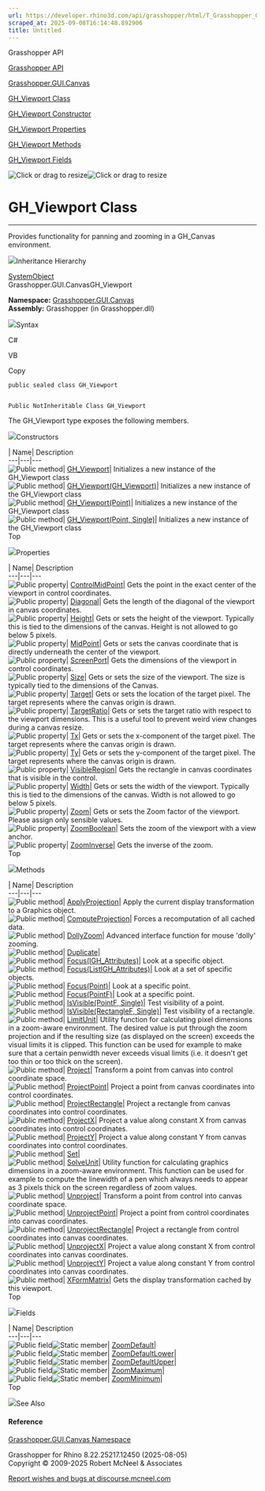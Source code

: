 ```yaml
---
url: https://developer.rhino3d.com/api/grasshopper/html/T_Grasshopper_GUI_Canvas_GH_Viewport.htm
scraped_at: 2025-09-08T16:14:48.892906
title: Untitled
---
```


Grasshopper API

[Grasshopper API](../html/723c01da-9986-4db2-8f53-6f3a7494df75.htm
"Grasshopper API")

[Grasshopper.GUI.Canvas](../html/N_Grasshopper_GUI_Canvas.htm
"Grasshopper.GUI.Canvas")

[GH_Viewport Class](../html/T_Grasshopper_GUI_Canvas_GH_Viewport.htm
"GH_Viewport Class")

[GH_Viewport Constructor
](../html/Overload_Grasshopper_GUI_Canvas_GH_Viewport__ctor.htm "GH_Viewport
Constructor ")

[GH_Viewport
Properties](../html/Properties_T_Grasshopper_GUI_Canvas_GH_Viewport.htm
"GH_Viewport Properties")

[GH_Viewport Methods](../html/Methods_T_Grasshopper_GUI_Canvas_GH_Viewport.htm
"GH_Viewport Methods")

[GH_Viewport Fields](../html/Fields_T_Grasshopper_GUI_Canvas_GH_Viewport.htm
"GH_Viewport Fields")

![Click or drag to resize](../icons/TocOpen.gif)![Click or drag to
resize](../icons/TocClose.gif)

# GH_Viewport Class  
  
---  
  
Provides functionality for panning and zooming in a GH_Canvas environment.

![](../icons/SectionExpanded.png)Inheritance Hierarchy

[SystemObject](https://docs.microsoft.com/dotnet/api/system.object)  
Grasshopper.GUI.CanvasGH_Viewport  

**Namespace:** [Grasshopper.GUI.Canvas](N_Grasshopper_GUI_Canvas.htm)  
**Assembly:** Grasshopper (in Grasshopper.dll)

![](../icons/SectionExpanded.png)Syntax

C#

VB

Copy

    
    
    public sealed class GH_Viewport
    
    
    Public NotInheritable Class GH_Viewport

The GH_Viewport type exposes the following members.

![](../icons/SectionExpanded.png)Constructors

| Name| Description  
---|---|---  
![Public method](../icons/pubmethod.gif)|
[GH_Viewport](M_Grasshopper_GUI_Canvas_GH_Viewport__ctor.htm)| Initializes a
new instance of the GH_Viewport class  
![Public method](../icons/pubmethod.gif)|
[GH_Viewport(GH_Viewport)](M_Grasshopper_GUI_Canvas_GH_Viewport__ctor_1.htm)|
Initializes a new instance of the GH_Viewport class  
![Public method](../icons/pubmethod.gif)|
[GH_Viewport(Point)](M_Grasshopper_GUI_Canvas_GH_Viewport__ctor_2.htm)|
Initializes a new instance of the GH_Viewport class  
![Public method](../icons/pubmethod.gif)| [GH_Viewport(Point,
Single)](M_Grasshopper_GUI_Canvas_GH_Viewport__ctor_3.htm)| Initializes a new
instance of the GH_Viewport class  
Top

![](../icons/SectionExpanded.png)Properties

| Name| Description  
---|---|---  
![Public property](../icons/pubproperty.gif)|
[ControlMidPoint](P_Grasshopper_GUI_Canvas_GH_Viewport_ControlMidPoint.htm)|
Gets the point in the exact center of the viewport in control coordinates.  
![Public property](../icons/pubproperty.gif)|
[Diagonal](P_Grasshopper_GUI_Canvas_GH_Viewport_Diagonal.htm)|  Gets the
length of the diagonal of the viewport in canvas coordinates.  
![Public property](../icons/pubproperty.gif)|
[Height](P_Grasshopper_GUI_Canvas_GH_Viewport_Height.htm)|  Gets or sets the
height of the viewport. Typically this is tied to the dimensions of the
canvas. Height is not allowed to go below 5 pixels.  
![Public property](../icons/pubproperty.gif)|
[MidPoint](P_Grasshopper_GUI_Canvas_GH_Viewport_MidPoint.htm)|  Gets or sets
the canvas coordinate that is directly underneath the center of the viewport.  
![Public property](../icons/pubproperty.gif)|
[ScreenPort](P_Grasshopper_GUI_Canvas_GH_Viewport_ScreenPort.htm)|  Gets the
dimensions of the viewport in control coordinates.  
![Public property](../icons/pubproperty.gif)|
[Size](P_Grasshopper_GUI_Canvas_GH_Viewport_Size.htm)|  Gets or sets the size
of the viewport. The size is typically tied to the dimensions of the Canvas.  
![Public property](../icons/pubproperty.gif)|
[Target](P_Grasshopper_GUI_Canvas_GH_Viewport_Target.htm)|  Gets or sets the
location of the target pixel. The target represents where the canvas origin is
drawn.  
![Public property](../icons/pubproperty.gif)|
[TargetRatio](P_Grasshopper_GUI_Canvas_GH_Viewport_TargetRatio.htm)|  Gets or
sets the target ratio with respect to the viewport dimensions. This is a
useful tool to prevent weird view changes during a canvas resize.  
![Public property](../icons/pubproperty.gif)|
[Tx](P_Grasshopper_GUI_Canvas_GH_Viewport_Tx.htm)|  Gets or sets the
x-component of the target pixel. The target represents where the canvas origin
is drawn.  
![Public property](../icons/pubproperty.gif)|
[Ty](P_Grasshopper_GUI_Canvas_GH_Viewport_Ty.htm)|  Gets or sets the
y-component of the target pixel. The target represents where the canvas origin
is drawn.  
![Public property](../icons/pubproperty.gif)|
[VisibleRegion](P_Grasshopper_GUI_Canvas_GH_Viewport_VisibleRegion.htm)|  Gets
the rectangle in canvas coordinates that is visible in the control.  
![Public property](../icons/pubproperty.gif)|
[Width](P_Grasshopper_GUI_Canvas_GH_Viewport_Width.htm)|  Gets or sets the
width of the viewport. Typically this is tied to the dimensions of the canvas.
Width is not allowed to go below 5 pixels.  
![Public property](../icons/pubproperty.gif)|
[Zoom](P_Grasshopper_GUI_Canvas_GH_Viewport_Zoom.htm)|  Gets or sets the Zoom
factor of the viewport. Please assign only sensible values.  
![Public property](../icons/pubproperty.gif)|
[ZoomBoolean](P_Grasshopper_GUI_Canvas_GH_Viewport_Zoom_1.htm)|  Sets the zoom
of the viewport with a view anchor.  
![Public property](../icons/pubproperty.gif)|
[ZoomInverse](P_Grasshopper_GUI_Canvas_GH_Viewport_ZoomInverse.htm)|  Gets the
inverse of the zoom.  
Top

![](../icons/SectionExpanded.png)Methods

| Name| Description  
---|---|---  
![Public method](../icons/pubmethod.gif)|
[ApplyProjection](M_Grasshopper_GUI_Canvas_GH_Viewport_ApplyProjection.htm)|
Apply the current display transformation to a Graphics object.  
![Public method](../icons/pubmethod.gif)|
[ComputeProjection](M_Grasshopper_GUI_Canvas_GH_Viewport_ComputeProjection.htm)|
Forces a recomputation of all cached data.  
![Public method](../icons/pubmethod.gif)|
[DollyZoom](M_Grasshopper_GUI_Canvas_GH_Viewport_DollyZoom.htm)|  Advanced
interface function for mouse 'dolly' zooming.  
![Public method](../icons/pubmethod.gif)|
[Duplicate](M_Grasshopper_GUI_Canvas_GH_Viewport_Duplicate.htm)|  
![Public method](../icons/pubmethod.gif)|
[Focus(IGH_Attributes)](M_Grasshopper_GUI_Canvas_GH_Viewport_Focus.htm)|  Look
at a specific object.  
![Public method](../icons/pubmethod.gif)|
[Focus(ListIGH_Attributes)](M_Grasshopper_GUI_Canvas_GH_Viewport_Focus_1.htm)|
Look at a set of specific objects.  
![Public method](../icons/pubmethod.gif)|
[Focus(Point)](M_Grasshopper_GUI_Canvas_GH_Viewport_Focus_2.htm)|  Look at a
specific point.  
![Public method](../icons/pubmethod.gif)|
[Focus(PointF)](M_Grasshopper_GUI_Canvas_GH_Viewport_Focus_3.htm)|  Look at a
specific point.  
![Public method](../icons/pubmethod.gif)| [IsVisible(PointF,
Single)](M_Grasshopper_GUI_Canvas_GH_Viewport_IsVisible.htm)|  Test visibility
of a point.  
![Public method](../icons/pubmethod.gif)| [IsVisible(RectangleF,
Single)](M_Grasshopper_GUI_Canvas_GH_Viewport_IsVisible_1.htm)|  Test
visibility of a rectangle.  
![Public method](../icons/pubmethod.gif)|
[LimitUnit](M_Grasshopper_GUI_Canvas_GH_Viewport_LimitUnit.htm)|  Utility
function for calculating pixel dimensions in a zoom-aware environment. The
desired value is put through the zoom projection and if the resulting size (as
displayed on the screen) exceeds the visual limits it is clipped. This
function can be used for example to make sure that a certain penwidth never
exceeds visual limits (i.e. it doesn't get too thin or too thick on the
screen).  
![Public method](../icons/pubmethod.gif)|
[Project](M_Grasshopper_GUI_Canvas_GH_Viewport_Project.htm)|  Transform a
point from canvas into control coordinate space.  
![Public method](../icons/pubmethod.gif)|
[ProjectPoint](M_Grasshopper_GUI_Canvas_GH_Viewport_ProjectPoint.htm)|
Project a point from canvas coordinates into control coordinates.  
![Public method](../icons/pubmethod.gif)|
[ProjectRectangle](M_Grasshopper_GUI_Canvas_GH_Viewport_ProjectRectangle.htm)|
Project a rectangle from canvas coordinates into control coordinates.  
![Public method](../icons/pubmethod.gif)|
[ProjectX](M_Grasshopper_GUI_Canvas_GH_Viewport_ProjectX.htm)|  Project a
value along constant X from canvas coordinates into control coordinates.  
![Public method](../icons/pubmethod.gif)|
[ProjectY](M_Grasshopper_GUI_Canvas_GH_Viewport_ProjectY.htm)|  Project a
value along constant Y from canvas coordinates into control coordinates.  
![Public method](../icons/pubmethod.gif)|
[Set](M_Grasshopper_GUI_Canvas_GH_Viewport_Set.htm)|  
![Public method](../icons/pubmethod.gif)|
[SolveUnit](M_Grasshopper_GUI_Canvas_GH_Viewport_SolveUnit.htm)|  Utility
function for calculating graphics dimensions in a zoom-aware environment. This
function can be used for example to compute the linewidth of a pen which
always needs to appear as 3 pixels thick on the screen regardless of zoom
values.  
![Public method](../icons/pubmethod.gif)|
[Unproject](M_Grasshopper_GUI_Canvas_GH_Viewport_Unproject.htm)|  Transform a
point from control into canvas coordinate space.  
![Public method](../icons/pubmethod.gif)|
[UnprojectPoint](M_Grasshopper_GUI_Canvas_GH_Viewport_UnprojectPoint.htm)|
Project a point from control coordinates into canvas coordinates.  
![Public method](../icons/pubmethod.gif)|
[UnprojectRectangle](M_Grasshopper_GUI_Canvas_GH_Viewport_UnprojectRectangle.htm)|
Project a rectangle from control coordinates into canvas coordinates.  
![Public method](../icons/pubmethod.gif)|
[UnprojectX](M_Grasshopper_GUI_Canvas_GH_Viewport_UnprojectX.htm)|  Project a
value along constant X from control coordinates into canvas coordinates.  
![Public method](../icons/pubmethod.gif)|
[UnprojectY](M_Grasshopper_GUI_Canvas_GH_Viewport_UnprojectY.htm)|  Project a
value along constant Y from control coordinates into canvas coordinates.  
![Public method](../icons/pubmethod.gif)|
[XFormMatrix](M_Grasshopper_GUI_Canvas_GH_Viewport_XFormMatrix.htm)|  Gets the
display transformation cached by this viewport.  
Top

![](../icons/SectionExpanded.png)Fields

| Name| Description  
---|---|---  
![Public field](../icons/pubfield.gif)![Static member](../icons/static.gif)|
[ZoomDefault](F_Grasshopper_GUI_Canvas_GH_Viewport_ZoomDefault.htm)|  
![Public field](../icons/pubfield.gif)![Static member](../icons/static.gif)|
[ZoomDefaultLower](F_Grasshopper_GUI_Canvas_GH_Viewport_ZoomDefaultLower.htm)|  
![Public field](../icons/pubfield.gif)![Static member](../icons/static.gif)|
[ZoomDefaultUpper](F_Grasshopper_GUI_Canvas_GH_Viewport_ZoomDefaultUpper.htm)|  
![Public field](../icons/pubfield.gif)![Static member](../icons/static.gif)|
[ZoomMaximum](F_Grasshopper_GUI_Canvas_GH_Viewport_ZoomMaximum.htm)|  
![Public field](../icons/pubfield.gif)![Static member](../icons/static.gif)|
[ZoomMinimum](F_Grasshopper_GUI_Canvas_GH_Viewport_ZoomMinimum.htm)|  
Top

![](../icons/SectionExpanded.png)See Also

#### Reference

[Grasshopper.GUI.Canvas Namespace](N_Grasshopper_GUI_Canvas.htm)

Grasshopper for Rhino 8.22.25217.12450 (2025-08-05)  
Copyright © 2009-2025 Robert McNeel & Associates

[Report wishes and bugs at
discourse.mcneel.com](https://discourse.mcneel.com/c/grasshopper)

